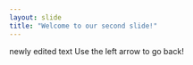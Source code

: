 ```yaml
---
layout: slide
title: "Welcome to our second slide!"
---
```

newly edited text
Use the left arrow to go back!
